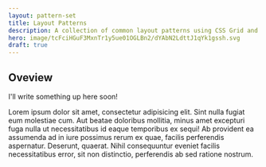 ```yaml
---
layout: pattern-set
title: Layout Patterns
description: A collection of common layout patterns using CSS Grid and Flexbox.
hero: image/tcFciHGuF3MxnTr1y5ue01OGLBn2/dYAbN2LdttJ1qYk1gssh.svg
draft: true
---
```


## Oveview

I'll write something up here soon!

Lorem ipsum dolor sit amet, consectetur adipisicing elit. Sint nulla fugiat eum molestiae cum. Aut beatae doloribus mollitia, minus amet excepturi fuga nulla ut necessitatibus id eaque temporibus ex sequi!
Ab provident ea assumenda ad in iure possimus rerum ex quae, facilis perferendis aspernatur. Deserunt, quaerat. Nihil consequuntur eveniet facilis necessitatibus error, sit non distinctio, perferendis ab sed ratione nostrum.